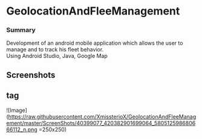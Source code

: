 # GeolocationAndFleeManagement
### Summary
Development of an android mobile application which allows the user
to manage and to track his fleet behavior. <br />
Using Android Studio, Java, Google Map <br />

## Screenshots <h2> tag
![Image](https://raw.githubusercontent.com/XmissterioX/GeolocationAndFleeManagement/master/ScreenShots/40399077_420382901699064_580512598680666112_n.png =250x250)

